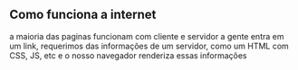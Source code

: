 ## Como funciona a internet
a maioria das paginas funcionam com cliente e servidor
a gente entra em um link, requerimos das informações de um servidor, como um HTML com CSS, JS, etc
e o nosso navegador renderiza essas informações



